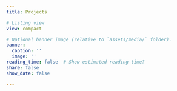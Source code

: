 ```yaml
---
title: Projects

# Listing view
view: compact

# Optional banner image (relative to `assets/media/` folder).
banner:
  caption: ''
  image: ''
reading_time: false  # Show estimated reading time?
share: false
show_date: false

---
```

